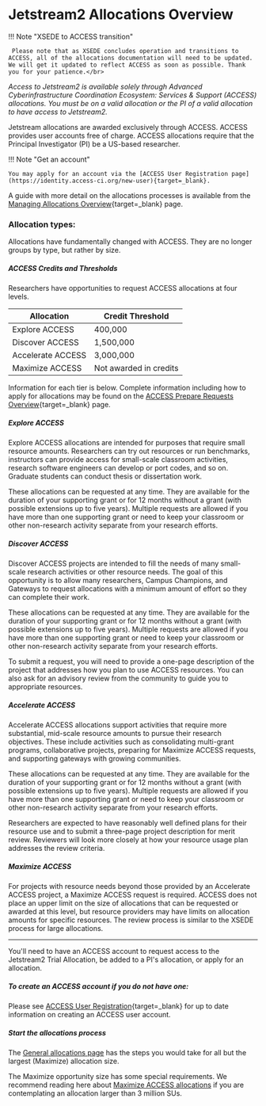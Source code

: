 # Jetstream2 Allocations Overview

!!! Note "XSEDE to ACCESS transition"

     Please note that as XSEDE concludes operation and transitions to ACCESS, all of the allocations documentation will need to be updated. We will get it updated to reflect ACCESS as soon as possible. Thank you for your patience.</br>

*Access to Jetstream2 is available solely through Advanced Cyberinfrastructure Coordination Ecosystem: Services & Support (ACCESS) allocations. You must be on a valid allocation or the PI of a valid allocation to have access to Jetstream2.*

Jetstream allocations are awarded exclusively through ACCESS. ACCESS provides user accounts free of charge. ACCESS allocations require that the Principal Investigator (PI) be a US-based researcher.

!!! Note "Get an account"

    You may apply for an account via the [ACCESS User Registration page](https://identity.access-ci.org/new-user){target=_blank}.

A guide with more detail on the allocations processes is available from the
[Managing Allocations Overview](https://allocations.access-ci.org/manage-allocations-overview){target=_blank} page.

### Allocation types:

Allocations have fundamentally changed with ACCESS. They are no longer groups by type, but rather by size.

##### ACCESS Credits and Thresholds

Researchers have opportunities to request ACCESS allocations at four levels.

|  Allocation | Credit Threshold |
|---|---|
| Explore ACCESS | 400,000  |
|  Discover ACCESS | 1,500,000  |
| Accelerate ACCESS | 3,000,000  |
| Maximize ACCESS | Not awarded in credits |

Information for each tier is below. Complete information including how to apply for allocations may be found on the [ACCESS Prepare Requests Overview](https://allocations.access-ci.org/prepare-requests-overview){target=_blank} page.

##### Explore ACCESS

Explore ACCESS allocations are intended for purposes that require small resource amounts. Researchers can try out resources or run benchmarks, instructors can provide access for small-scale classroom activities, research software engineers can develop or port codes, and so on. Graduate students can conduct thesis or dissertation work.

These allocations can be requested at any time. They are available for the duration of your supporting grant or for 12 months without a grant (with possible extensions up to five years). Multiple requests are allowed if you have more than one supporting grant or need to keep your classroom or other non-research activity separate from your research efforts.

##### Discover ACCESS

Discover ACCESS projects are intended to fill the needs of many small-scale research activities or other resource needs. The goal of this opportunity is to allow many researchers, Campus Champions, and Gateways to request allocations with a minimum amount of effort so they can complete their work.

These allocations can be requested at any time. They are available for the duration of your supporting grant or for 12 months without a grant (with possible extensions up to five years). Multiple requests are allowed if you have more than one supporting grant or need to keep your classroom or other non-research activity separate from your research efforts.

To submit a request, you will need to provide a one-page description of the project that addresses how you plan to use ACCESS resources. You can also ask for an advisory review from the community to guide you to appropriate resources.

##### Accelerate ACCESS

Accelerate ACCESS allocations support activities that require more substantial, mid-scale resource amounts to pursue their research objectives. These include activities such as consolidating multi-grant programs, collaborative projects, preparing for Maximize ACCESS requests, and supporting gateways with growing communities.

These allocations can be requested at any time. They are available for the duration of your supporting grant or for 12 months without a grant (with possible extensions up to five years). Multiple requests are allowed if you have more than one supporting grant or need to keep your classroom or other non-research activity separate from your research efforts.

Researchers are expected to have reasonably well defined plans for their resource use and to submit a three-page project description for merit review. Reviewers will look more closely at how your resource usage plan addresses the review criteria.

##### Maximize ACCESS

For projects with resource needs beyond those provided by an Accelerate ACCESS project, a Maximize ACCESS request is required. ACCESS does not place an upper limit on the size of allocations that can be requested or awarded at this level, but resource providers may have limits on allocation amounts for specific resources. The review process is similar to the XSEDE process for large allocations.

----

You'll need to have an ACCESS account to request access to the Jetstream2 Trial Allocation, be added to a PI's allocation, or apply for an allocation.

##### To create an ACCESS account if you do not have one:

Please see [ACCESS User Registration](https://identity.access-ci.org/new-user){target=_blank} for up to date information on creating an ACCESS user account.

##### Start the allocations process

The [General allocations page](general-allocations.md) has the steps you would take for all but the largest (Maximize) allocation size.

The Maximize opportunity size has some special requirements. We recommend reading here about [Maximize ACCESS allocations](research.md) if you are contemplating an allocation larger than 3 million SUs. 
